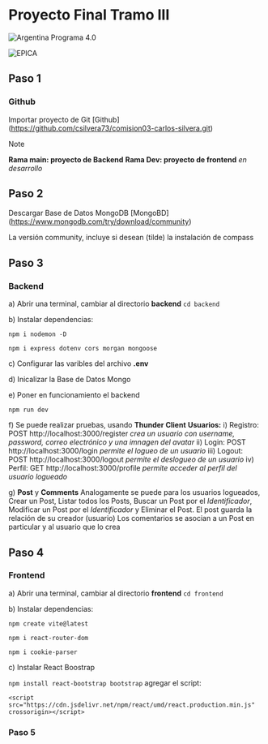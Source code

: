 # Proyecto Final Tramo III
![Argentina Programa 4.0](https://www.argentina.gob.ar/sites/default/files/untitled-3-01_2.png)

![EPICA](https://epica.educativa.org/archivos/logos/EPICA1.png)



## Paso 1

### Github

Importar proyecto de Git
[Github] (https://github.com/csilvera73/comision03-carlos-silvera.git)

> [!NOTE]
> **Rama main: proyecto de Backend**
> **Rama Dev: proyecto de frontend**  *en desarrollo*


## Paso 2

Descargar Base de Datos MongoDB
[MongoBD] (https://www.mongodb.com/try/download/community)

La versión community, incluye si desean (tilde) la instalación de compass

## Paso 3

### Backend

a) Abrir una terminal, cambiar al directorio **backend**
```cd backend```

b) Instalar dependencias:

~~~
npm i nodemon -D
~~~
~~~
npm i express dotenv cors morgan mongoose
~~~

c) Configurar las varibles del archivo **.env**

d) Inicalizar la Base de Datos Mongo

e) Poner en funcionamiento el backend

``` npm run dev ```

f) Se puede realizar pruebas, usando **Thunder Client**
    **Usuarios:**
    i) Registro: POST http://localhost:3000/register
    *crea un usuario con username, password, correo electrónico y una imnagen del avatar*
    ii) Login: POST http://localhost:3000/login
    *permite el logueo de un usuario*
    iii) Logout: POST http://localhost:3000/logout
    *permite el deslogueo de un usuario*
    iv) Perfil: GET http://localhost:3000/profile
    *permite acceder al perfil del usuario logueado*

g) **Post** y **Comments**
    Analogamente se puede para los usuarios logueados, Crear un Post, Listar todos los Posts, Buscar un Post por el *Identificador*, Modificar un Post por el *Identificador* y Eliminar el Post.
    El post guarda la relación de su creador (usuario)
    Los comentarios se asocian a un Post en particular y al usuario que lo crea

## Paso 4

### Frontend

a) Abrir una terminal, cambiar al directorio **frontend**
```cd frontend```

b) Instalar dependencias:

~~~ 
npm create vite@latest
~~~
~~~
npm i react-router-dom
~~~
~~~
npm i cookie-parser
~~~

c) Instalar React Boostrap

 ```npm install react-bootstrap bootstrap```
 agregar el script:

~~~
<script src="https://cdn.jsdelivr.net/npm/react/umd/react.production.min.js" crossorigin></script>
~~~


### Paso 5
